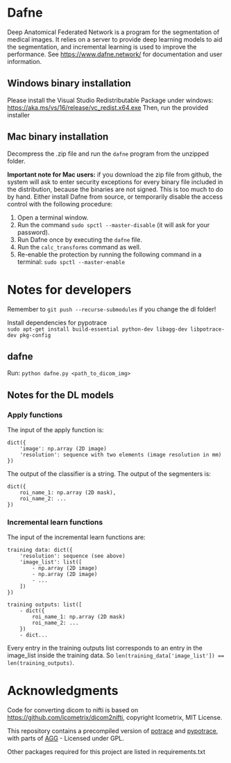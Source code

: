 # Dafne
Deep Anatomical Federated Network is a program for the segmentation of medical images. It relies on a server to provide deep learning models to aid the segmentation, and incremental learning is used to improve the performance. See https://www.dafne.network/ for documentation and user information.

## Windows binary installation
Please install the Visual Studio Redistributable Package under windows: https://aka.ms/vs/16/release/vc_redist.x64.exe
Then, run the provided installer

## Mac binary installation
Decompress the .zip file and run the `dafne` program from the unzipped folder.

**Important note for Mac users:** if you download the zip file from github, the system will ask to enter security exceptions for every binary file included in the distribution, because the binaries are not signed. This is too much to do by hand. Either install Dafne from source, or temporarily disable the access control with the following procedure:
1. Open a terminal window.
2. Run the command `sudo spctl --master-disable` (it will ask for your password).
3. Run Dafne once by executing the `dafne` file.
4. Run the `calc_transforms` command as well.
4. Re-enable the protection by running the following command in a terminal: `sudo spctl --master-enable`

# Notes for developers

Remember to `git push --recurse-submodules` if you change the dl folder!

Install dependencies for pypotrace  
`sudo apt-get install build-essential python-dev libagg-dev libpotrace-dev pkg-config`

## dafne

Run: 
`python dafne.py <path_to_dicom_img>`


## Notes for the DL models

### Apply functions
The input of the apply function is:
```
dict({
    'image': np.array (2D image)
    'resolution': sequence with two elements (image resolution in mm)
})
```

The output of the classifier is a string.
The output of the segmenters is:
```
dict({
    roi_name_1: np.array (2D mask),
    roi_name_2: ...
})
``` 

### Incremental learn functions
The input of the incremental learn functions are:
```
training data: dict({
    'resolution': sequence (see above)
    'image_list': list([
        - np.array (2D image)
        - np.array (2D image)
        - ...
    ])
})

training outputs: list([
    - dict({
        roi_name_1: np.array (2D mask)
        roi_name_2: ...
    })
    - dict...
```

Every entry in the training outputs list corresponds to an entry in the image_list inside the training data.
So `len(training_data['image_list']) == len(training_outputs)`.

# Acknowledgments
Code for converting dicom to nifti is based on https://github.com/icometrix/dicom2nifti, copyright Icometrix, MIT License.

This repository contains a precompiled version of [potrace](http://potrace.sourceforge.net/) and [pypotrace](https://github.com/flupke/pypotrace), with parts of [AGG](http://agg.sourceforge.net/antigrain.com/index.html) - Licensed under GPL.

Other packages required for this project are listed in requirements.txt
